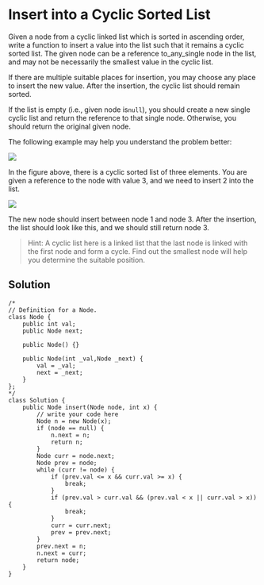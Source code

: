 # Insert into a Cyclic Sorted List

Given a node from a cyclic linked list which is sorted in ascending order, write a function to insert a value into the list such that it remains a cyclic sorted list. The given node can be a reference to\_any\_single node in the list, and may not be necessarily the smallest value in the cyclic list.

If there are multiple suitable places for insertion, you may choose any place to insert the new value. After the insertion, the cyclic list should remain sorted.

If the list is empty \(i.e., given node is`null`\), you should create a new single cyclic list and return the reference to that single node. Otherwise, you should return the original given node.

The following example may help you understand the problem better:

![](https://leetcode.com/static/images/problemset/InsertCyclicBefore.png)

In the figure above, there is a cyclic sorted list of three elements. You are given a reference to the node with value 3, and we need to insert 2 into the list.

![](https://leetcode.com/static/images/problemset/InsertCyclicAfter.png)

The new node should insert between node 1 and node 3. After the insertion, the list should look like this, and we should still return node 3.

> Hint: A cyclic list here is a linked list that the last node is linked with the first node and form a cycle. Find out the smallest node will help you determine the suitable position.

## Solution

```
/*
// Definition for a Node.
class Node {
    public int val;
    public Node next;

    public Node() {}

    public Node(int _val,Node _next) {
        val = _val;
        next = _next;
    }
};
*/
class Solution {
    public Node insert(Node node, int x) {  
        // write your code here  
        Node n = new Node(x);  
        if (node == null) {  
            n.next = n;  
            return n;  
        }  
        Node curr = node.next;  
        Node prev = node;  
        while (curr != node) {  
            if (prev.val <= x && curr.val >= x) {  
                break;  
            }  
            if (prev.val > curr.val && (prev.val < x || curr.val > x)) {  
                break;  
            }  
            curr = curr.next;  
            prev = prev.next;  
        }  
        prev.next = n;  
        n.next = curr;  
        return node;  
    }  
}
```



